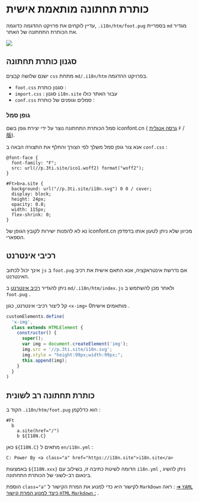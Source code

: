 # כותרת תחתונה מותאמת אישית

עדיין לוקחים את פרויקט ההדגמה כדוגמה, `.i18n/htm/foot.pug` בספריית `md` מגדיר את הכותרת התחתונה של האתר.

![](https://p.3ti.site/1721286077.avif)

## סגנון כותרת תחתונה

ישנם שלושה קבצים `css` מתחת `md/.i18n/htm` בפרויקט ההדגמה.

* `foot.css` סגנון כותרת :
* `import.css` : סגנון `i18n.site` עבור האתר כולו
* `conf.css` סמלים וגופנים של כותרת :

### גופן סמל

סמל הכותרת התחתונה נוצר על ידי יצירת גופן בשם iconfont.cn ( [גרסה אנגלית](https://www.iconfont.cn/?lang=en-us) `F` /[版](https://www.iconfont.cn/?lang=zh)).

אנא צור גופן סמל משלך לפי הצורך והחלף את התצורה הבאה ב `conf.css` :

```
@font-face {
  font-family: "F";
  src: url(//p.3ti.site/ico1.woff2) format("woff2");
}

#Ft>b>a.site {
  background: url("//p.3ti.site/i18n.svg") 0 0 / cover;
  display: block;
  height: 24px;
  opacity: 0.8;
  width: 115px;
  flex-shrink: 0;
}
```

נא לא להפנות ישירות לקובץ הגופן של iconfont.cn מכיוון שלא ניתן לטעון אותו בדפדפן הספארי.

## רכיבי אינטרנט

אינך יכול לכתוב `js` ב `foot.pug` אם נדרשת אינטראקציה, אנא התאם אישית את רכיב האינטרנט.

ניתן להגדיר [רכיב אינטרנט](https://www.freecodecamp.org/news/build-your-first-web-component/) ב `md/.i18n/htm/index.js` ולאחר מכן להשתמש ב `foot.pug` .

קל ליצור רכיבי אינטרנט, כגון `<x-img>` מותאמים אישית0 .

```js
customElements.define(
  'x-img',
  class extends HTMLElement {
    constructor() {
      super();
      var img = document.createElement('img');
      img.src = '//p.3ti.site/i18n.svg';
      img.style = "height:99px;width:99px;";
      this.append(img);
    }
  }
)
```

## כותרת תחתונה רב לשונית

הקוד ב `.i18n/htm/foot.pug` הוא כדלקמן :

```
#Ft
  b
    a.site(href="/")
    b ${I18N.C}
```

כאן `${I18N.C}` מתאים ל `en/i18n.yml` :

```
C: Power By <a class="a" href="https://i18n.site">i18n.site</a>
```

באמצעות `${I18N.xxx}` הדומה לשיטת כתיבה זו, בשילוב עם `i18n.yml` , ניתן להשיג בינאום רב-לשוני של הכותרת התחתונה.

הוספת `class="a"` לקישור היא כדי למנוע את המרת הקישור ל `MarkDown` ראה :
 [➔ `YAML` כיצד למנוע המרת קישור `HTML` `Markdown` :](/i18/qa#H2) .